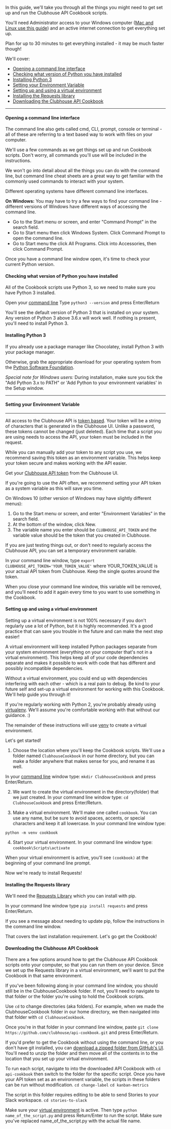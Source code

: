 In this guide, we'll take you through all the things you might need to get set up and run the Clubhouse API Cookbook scripts.

You'll need Administrator access to your Windows computer ([Mac and Linux use this guide](link)) and an active internet connection to get everything set up. 

Plan for up to 30 minutes to get everything installed - it may be much faster though!

We'll cover:
- [Opening a command line interface](#opening-a-command-line-interface)
- [Checking what version of Python you have installed](#checking-what-version-of-python-you-have-installed)
- [Installing Python 3](#installing-python-3)
- [Setting your Environment Variable](#setting-your-environment-variable)
- [Setting up and using a virtual environment](#setting-up-and-using-a-virtual-environment)
- [Installing the Requests library](#installing-the-requests-library)
- [Downloading the Clubhouse API Cookbook](#downloading-the-clubhouse-api-cookbook)

***

#### Opening a command line interface

The command line also gets called cmd, CLI, prompt, console or terminal - all of these are referring to a text based way to work with files on your computer.

We'll use a few commands as we get things set up and run Cookbook scripts. Don't worry, all commands you'll use will be included in the instructions.

We won't go into detail about all the things you can do with the command line, but command line cheat sheets are a great way to get familiar with the commonly used commands to interact with your system.

Different operating systems have different command line interfaces. 

**On Windows:**
You may have to try a few ways to find your command line - different versions of Windows have different ways of accessing the command line.

- Go to the Start menu or screen, and enter "Command Prompt" in the search field.
- Go to Start menu then click Windows System. Click Command Prompt to open the command line.
- Go to Start menu the click All Programs. Click into Accessories, then click Command Prompt.

Once you have a command line window open, it's time to check your current Python version.

#### Checking what version of Python you have installed

All of the Cookbook scripts use Python 3, so we need to make sure you have Python 3 installed. 

Open your [command line](#opening-a-command-line-interface)
Type `python3 --version` and press Enter/Return

You'll see the default version of Python 3 that is installed on your system. Any version of Python 3 above 3.6.x will work well. If nothing is present, you'll need to install Python 3.

#### Installing Python 3

If you already use a package manager like Chocolatey, install Python 3 with your package manager.

Otherwise, grab the appropriate download for your operating system from the [Python Software Foundation](https://www.python.org/downloads/).

_Special note for Windows users:_ During installation, make sure you tick the "Add Python 3.x to PATH" or 'Add Python to your environment variables' in the Setup window.

***
#### Setting your Environment Variable
***
All access to the Clubhouse API is [token based](https://github.com/clubhouse/api-cookbook/blob/master/Authentication.md). Your token will be a string of characters that is generated in the Clubhouse UI. Unlike a password, these tokens cannot be changed (just deleted). Each time that a script you are using needs to access the API, your token must be included in the request. 

While you can manually add your token to any script you use, we recommend saving this token as an environment variable. This helps keep your token secure and makes working with the API easier. 

Get your [Clubhouse API token](https://app.clubhouse.io/settings/account/api-tokens) from the Clubhouse UI.

If you're going to use the API often, we recommend setting your API token as a system variable as this will save you time. 

On Windows 10 (other version of Windows may have slightly different menus):

1. Go to the Start menu or screen, and enter "Environment Variables" in the search field. 
2. At the bottom of the window, click New. 
3. The variable name you enter should be `CLUBHOUSE_API_TOKEN` and the variable value should be the token that you created in Clubhouse.

If you are just testing things out, or don't need to regularly access the Clubhouse API, you can set a temporary environment variable.

In your command line window, type `export CLUBHOUSE_API_TOKEN='YOUR_TOKEN_VALUE'` where YOUR_TOKEN_VALUE is your actual API token from Clubhouse. Keep the single quotes around the token.

When you close your command line window, this variable will be removed, and you'll need to add it again every time to you want to use something in the Cookbook.

#### Setting up and using a virtual environment

Setting up a virtual environment is not 100% necessary if you don't regularly use a lot of Python, but it is highly recommended. It's a good practice that can save you trouble in the future and can make the next step easier!

A virtual environment will keep installed Python packages separate from your system environment (everything on your computer that's not in a virtual environment). This helps keep all of your code dependencies separate and makes it possible to work with code that has different and possibly incompatible dependencies. 

Without a virtual environment, you could end up with dependencies interfering with each other - which is a real pain to debug. Be kind to your future self and set-up a virtual environment for working with this Cookbook. We'll help guide you through it!

If you're regularly working with Python 2, you're probably already using [virtualenv](hhttps://virtualenv.pypa.io/en/latest/). We'll assume you're comfortable working with that without our guidance. :)

The remainder of these instructions will use [venv](https://docs.python.org/3/library/venv.html) to create a virtual environment.

Let's get started!

1. Choose the location where you'll keep the Cookbook scripts. We'll use a folder named `ClubhouseCookbook` in our home directory, but you can make a folder anywhere that makes sense for you, and rename it as well.

In your [command line](#opening-a-command-line-interface) window type:
`mkdir ClubhouseCookbook`
and press Enter/Return.

2. We want to create the virtual environment in the directory(folder) that we just created.
In your command line window type:
`cd ClubhouseCookbook`
and press Enter/Return.

3. Make a virtual environment. 
We'll make one called `cookbook`. You can use any name, but be sure to avoid spaces, accents, or special characters and keep it all lowercase.
In your command line window type:

`python -m venv cookbook`

4. Start your virtual environment.
In your command line window type:
 `cookbook\Scripts\activate`
 
When your virtual environment is active, you'll see `(cookbook)` at the beginning of your command line prompt.

Now we're ready to install Requests!


#### Installing the Requests library

We'll need the [Requests Library](http://docs.python-requests.org/en/master/) which you can install with pip.

In your command line window  type `pip install requests` and press Enter/Return.

If you see a message about needing to update pip, follow the instructions in the command line window.

That covers the last installation requirement. Let's go get the Cookbook!

#### Downloading the Clubhouse API Cookbook

There are a few options around how to get the Clubhouse API Cookbook scripts onto your computer, so that you can run them on your device. Since we set up the Requests library in a virtual environment, we'll want to put the Cookbook in that same environment.

If you've been following along in your command line window, you should still be in the ClubhouseCookbook folder. If not, you'll need to navigate to that folder or the folder you're using to hold the Cookbook scripts.

Use `cd` to change directories (aka folders). For example, when we made the ClubhouseCookbook folder in our home directory, we then navigated into that folder with `cd ClubhouseCookbook`.

Once you're in that folder in your command line window, paste `git clone https://github.com/clubhouse/api-cookbook.git` and press Enter/Return.

If you'd prefer to get the Cookbook without using the command line, or you don't have git installed, you can [download a zipped folder from GitHub's UI](https://help.github.com/en/articles/cloning-a-repository). You'll need to unzip the folder and then move all of the contents in to the location that you set up your virtual environment.

To run each script, navigate to into the downloaded API Cookbook with `cd api-cookbook` then switch to the folder for the specific script.
Once you have your API token set as an environment variable, the scripts in these folders can be run without modification.
`cd change-label`
`cd kanban-metrics`

The script in this folder requires editing to be able to send Stories to your Slack workspace.
`cd stories-to-slack`

Make sure your [virtual environment](#setting-up-and-using-a-virtual-environment) is active. Then type `python name_of_the_script.py` and press Return/Enter to run the script. Make sure you've replaced name_of_the_script.py with the actual file name.
